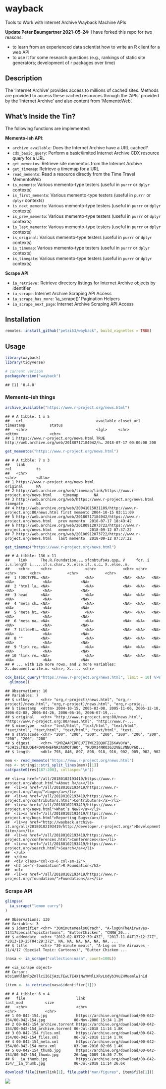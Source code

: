 
# wayback

Tools to Work with Internet Archive Wayback Machine APIs

**Update Peter Baumgartner 2021-05-24:** I have forked this repo for two reasons:

- to learn from an experienced data scientist how to write an R client for a web API
- to use it for some research questions (e.g., rankings of static site generators; development of r packages over time)

## Description

The ‘Internet Archive’ provides access to millions of cached sites.
Methods are provided to access these cached resources through the ‘APIs’
provided by the ‘Internet Archive’ and also content from ‘MementoWeb’.

## What’s Inside the Tin?

The following functions are implemented:

**Memento-ish API**:

  - `archive_available`: Does the Internet Archive have a URL cached?
  - `cdx_basic_query`: Perform a basic/limited Internet Archive CDX
    resource query for a URL
  - `get_mementos`: Retrieve site mementos from the Internet Archive
  - `get_timemap`: Retrieve a timemap for a URL
  - `read_memento`: Read a resource directly from the Time Travel
    MementoWeb
  - `is_memento`: Various memento-type testers (useful in `purrr` or
    `dplyr` contexts)
  - `is_first_memento`: Various memento-type testers (useful in `purrr`
    or `dplyr` contexts)
  - `is_next_memento`: Various memento-type testers (useful in `purrr`
    or `dplyr` contexts)
  - `is_prev_memento`: Various memento-type testers (useful in `purrr`
    or `dplyr` contexts)
  - `is_last_memento`: Various memento-type testers (useful in `purrr`
    or `dplyr` contexts)
  - `is_original`: Various memento-type testers (useful in `purrr` or
    `dplyr` contexts)
  - `is_timemap`: Various memento-type testers (useful in `purrr` or
    `dplyr` contexts)
  - `is_timegate`: Various memento-type testers (useful in `purrr` or
    `dplyr` contexts)

**Scrape API**

  - `ia_retrieve:` Retrieve directory listings for Internet Archive
    objects by identifier
  - `ia_scrape`: Internet Archive Scraping API Access
  - `ia_scrape_has_more`: ‘ia\_scrape()’ Pagination Helpers
  - `ia_scrape_next_page`: Internet Archive Scraping API Access

## Installation

``` r
remotes::install_github("petzi53/wayback", build_vignettes = TRUE)
```

## Usage

``` r
library(wayback)
library(tidyverse)

# current verison
packageVersion("wayback")
```

    ## [1] '0.4.0'

### Memento-ish things

``` r
archive_available("https://www.r-project.org/news.html")
```

    ## # A tibble: 1 x 5
    ##   url                                 available closet_url                                   timestamp           status
    ##   <chr>                               <lgl>     <chr>                                        <dttm>              <chr> 
    ## 1 https://www.r-project.org/news.html TRUE      http://web.archive.org/web/20180717184942/h… 2018-07-17 00:00:00 200

``` r
get_mementos("https://www.r-project.org/news.html")
```

    ## # A tibble: 7 x 3
    ##   link                                                                            rel           ts                 
    ##   <chr>                                                                           <chr>         <dttm>             
    ## 1 https://www.r-project.org/news.html                                             original      NA                 
    ## 2 http://web.archive.org/web/timemap/link/https://www.r-project.org/news.html     timemap       NA                 
    ## 3 http://web.archive.org/web/https://www.r-project.org/news.html                  timegate      NA                 
    ## 4 http://web.archive.org/web/20041015031109/http://www.r-project.org:80/news.html first memento 2004-10-15 03:11:09
    ## 5 http://web.archive.org/web/20180717184942/https://www.r-project.org/news.html   prev memento  2018-07-17 18:49:42
    ## 6 http://web.archive.org/web/20180912073722/https://www.r-project.org/news.html   memento       2018-09-12 07:37:22
    ## 7 http://web.archive.org/web/20180912073722/https://www.r-project.org/news.html   last memento  2018-09-12 07:37:22

``` r
get_timemap("https://www.r-project.org/news.html")
```

    ## # A tibble: 136 x 11
    ##    link      The.R.Foundation..… xfcnbtufsAs.qsp… V     for..i i.s.length i.....if.s.char… X..else.if..s.c… X..else..m.
    ##    <chr>     <chr>               <chr>            <chr> <chr>  <chr>      <chr>            <chr>            <chr>      
    ##  1 !DOCTYPE… <NA>                <NA>             <NA>  <NA>   <NA>       <NA>             <NA>             <NA>       
    ##  2 "html la… <NA>                <NA>             <NA>  <NA>   <NA>       <NA>             <NA>             <NA>       
    ##  3 head      <NA>                <NA>             <NA>  <NA>   <NA>       <NA>             <NA>             <NA>       
    ##  4 "meta ch… <NA>                <NA>             <NA>  <NA>   <NA>       <NA>             <NA>             <NA>       
    ##  5 "meta ht… <NA>                <NA>             <NA>  <NA>   <NA>       <NA>             <NA>             <NA>       
    ##  6 "meta na… <NA>                <NA>             <NA>  <NA>   <NA>       <NA>             <NA>             <NA>       
    ##  7 title>R:… <NA>                <NA>             <NA>  <NA>   <NA>       <NA>             <NA>             <NA>       
    ##  8 ""        <NA>                <NA>             <NA>  <NA>   <NA>       <NA>             <NA>             <NA>       
    ##  9 "link re… <NA>                <NA>             <NA>  <NA>   <NA>       <NA>             <NA>             <NA>       
    ## 10 "link re… <NA>                <NA>             <NA>  <NA>   <NA>       <NA>             <NA>             <NA>       
    ## # ... with 126 more rows, and 2 more variables: X..document.write.m. <chr>, X..... <chr>

``` r
cdx_basic_query("https://www.r-project.org/news.html", limit = 10) %>% 
  glimpse()
```

    ## Observations: 10
    ## Variables: 7
    ## $ urlkey     <chr> "org,r-project)/news.html", "org,r-project)/news.html", "org,r-project)/news.html", "org,r-proje...
    ## $ timestamp  <dttm> 2004-10-15, 2005-03-08, 2005-11-06, 2005-12-18, 2006-02-08, 2006-04-26, 2006-06-16, 2006-07-19,...
    ## $ original   <chr> "http://www.r-project.org:80/news.html", "http://www.r-project.org:80/news.html", "http://www.r-...
    ## $ mimetype   <chr> "text/html", "text/html", "text/html", "text/html", "text/html", "text/html", "text/html", "text...
    ## $ statuscode <chr> "200", "200", "200", "200", "200", "200", "200", "200", "200", "200"
    ## $ digest     <chr> "SMRZAAPERPEU7ITWC2IBQOFZZ6KAVOYW", "5JHISLTUZUDE4FOVU4HEFNRJASMQTUHO", "RUDVI4NRO36J2VELVNNUP6Q...
    ## $ length     <dbl> 793, 846, 897, 898, 918, 916, 902, 905, 902, 902

``` r
mem <- read_memento("https://www.r-project.org/news.html")
res <- stringi::stri_split_lines(mem)[[1]]
cat(paste0(res[187:200], collaspe="\n"))
```

    ## <li><a href="/all/20180102193419/https://www.r-project.org/about.html">About R</a></li>
    ##  <li><a href="/all/20180102193419/https://www.r-project.org/logo/">Logo</a></li>
    ##  <li><a href="/all/20180102193419/https://www.r-project.org/contributors.html">Contributors</a></li>
    ##  <li><a href="/all/20180102193419/https://www.r-project.org/news.html">What’s New?</a></li>
    ##  <li><a href="/all/20180102193419/https://www.r-project.org/bugs.html">Reporting Bugs</a></li>
    ##  <li><a href="http://wayback.archive-it.org/all/20180102193419/http://developer.r-project.org/">Development Site</a></li>
    ##  <li><a href="/all/20180102193419/https://www.r-project.org/conferences.html">Conferences</a></li>
    ##  <li><a href="/all/20180102193419/https://www.r-project.org/search.html">Search</a></li>
    ##  </ul>
    ##  </div>
    ##  <div class="col-xs-6 col-sm-12">
    ##  <h2 id="r-foundation">R Foundation</h2>
    ##  <ul>
    ##  <li><a href="/all/20180102193419/https://www.r-project.org/foundation/">Foundation</a></li>

### Scrape API

``` r
glimpse(
  ia_scrape("lemon curry")
)
```

    ## Observations: 130
    ## Variables: 3
    ## $ identifier <chr> "30minutemeals00rach", "A-logOnTheAirwaves-11417specialTopicCartoons", "ButterChicken", "CNNW_20...
    ## $ addeddate  <chr> "2012-02-03T22:39:43Z", "2017-11-04T17:12:27Z", "2013-10-25T04:29:37Z", NA, NA, NA, NA, NA, NA, ...
    ## $ title      <chr> "30-minute meals", "A-Log on the Airwaves - 11/4/17 (Special Topic: Cartoons)", "Butter Chicken ...

``` r
(nasa <- ia_scrape("collection:nasa", count=100L))
```

    ## <ia_scrape object>
    ## Cursor: W3siaWRlbnRpZmllciI6IjAzLTEwLTE4X1NwYWNlLXRvLUdyb3VuZHMuemlwIn1d

``` r
(item <- ia_retrieve(nasa$identifier[1]))
```

    ## # A tibble: 6 x 4
    ##   file                       link                                                               last_mod          size 
    ##   <chr>                      <chr>                                                              <chr>             <chr>
    ## 1 00-042-154.jpg             https://archive.org/download/00-042-154/00-042-154.jpg             06-Nov-2000 15:34 1.2M 
    ## 2 00-042-154_archive.torrent https://archive.org/download/00-042-154/00-042-154_archive.torrent 06-Jul-2018 11:14 1.8K 
    ## 3 00-042-154_files.xml       https://archive.org/download/00-042-154/00-042-154_files.xml       06-Jul-2018 11:14 1.7K 
    ## 4 00-042-154_meta.xml        https://archive.org/download/00-042-154/00-042-154_meta.xml        03-Jun-2016 02:06 1.4K 
    ## 5 00-042-154_thumb.jpg       https://archive.org/download/00-042-154/00-042-154_thumb.jpg       26-Aug-2009 16:30 7.7K 
    ## 6 __ia_thumb.jpg             https://archive.org/download/00-042-154/__ia_thumb.jpg             06-Jul-2018 11:14 26.6K

``` r
download.file(item$link[1], file.path("man/figures", item$file[1]))
```

![](man/figures/00-042-154.jpg)
